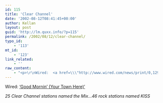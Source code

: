 ```yaml
---
id: 115
title: 'Clear Channel'
date: '2002-08-12T08:41:45+00:00'
author: Kellan
layout: post
guid: 'http://lm.quxx.info/?p=115'
permalink: /2002/08/12/clear-channel/
typo_id:
    - '113'
mt_id:
    - '123'
link_related:
    - ''
raw_content:
    - "<p>\r\nWired:  <a href=\\\"http://www.wired.com/news/print/0,1294,54037,00.html\\\">\\'Good Mornin\\' (Your Town Here)\\'</a>\r\n</p>\r\n<p>\r\n<em>25 Clear Channel stations named the Mix...46 rock stations named KISS\r\n</p>"
---
```


Wired: [‘Good Mornin’ (Your Town Here)’](http://www.wired.com/news/print/0,1294,54037,00.html)

*25 Clear Channel stations named the Mix…46 rock stations named KISS*